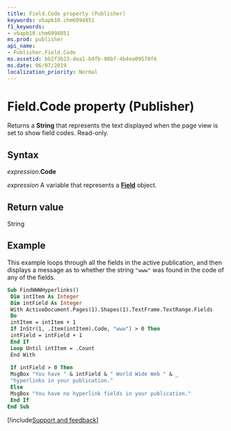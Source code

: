 ```yaml
---
title: Field.Code property (Publisher)
keywords: vbapb10.chm6094851
f1_keywords:
- vbapb10.chm6094851
ms.prod: publisher
api_name:
- Publisher.Field.Code
ms.assetid: bb2f3b23-dea1-bdfb-90bf-4b4ea09570f6
ms.date: 06/07/2019
localization_priority: Normal
---
```



# Field.Code property (Publisher)

Returns a **String** that represents the text displayed when the page view is set to show field codes. Read-only.


## Syntax

_expression_.**Code**

_expression_ A variable that represents a **[Field](Publisher.Field.md)** object.


## Return value

String


## Example

This example loops through all the fields in the active publication, and then displays a message as to whether the string `"www"` was found in the code of any of the fields.

```vb
Sub FindWWWHyperlinks() 
 Dim intItem As Integer 
 Dim intField As Integer 
 With ActiveDocument.Pages(1).Shapes(1).TextFrame.TextRange.Fields 
 Do 
 intItem = intItem + 1 
 If InStr(1, .Item(intItem).Code, "www") > 0 Then 
 intField = intField + 1 
 End If 
 Loop Until intItem = .Count 
 End With 
 
 If intField > 0 Then 
 MsgBox "You have " & intField & " World Wide Web " & _ 
 "hyperlinks in your publication." 
 Else 
 MsgBox "You have no hyperlink fields in your publication." 
 End If 
End Sub
```

[!include[Support and feedback](~/includes/feedback-boilerplate.md)]